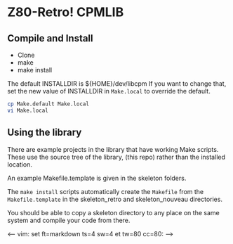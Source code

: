 # Z80-Retro! CPMLIB

## Compile and Install

- Clone
- make
- make install

The default INSTALLDIR is ${HOME}/dev/libcpm  If you want to change that, set
the new value of INSTALLDIR in `Make.local` to override the default.

```bash
cp Make.default Make.local
vi Make.local
```

## Using the library

There are example projects in the library that have working Make scripts.  These
use the source tree of the library, (this repo) rather than the installed
location.

An example Makefile.template is given in the skeleton folders.

The `make install` scripts automatically create the `Makefile` from the
`Makefile.template` in the skeleton_retro and skeleton_nouveau directories.

You should be able to copy a skeleton directory to any place on the same system
and compile your code from there.

<-- vim: set ft=markdown ts=4 sw=4 et tw=80 cc=80: -->

